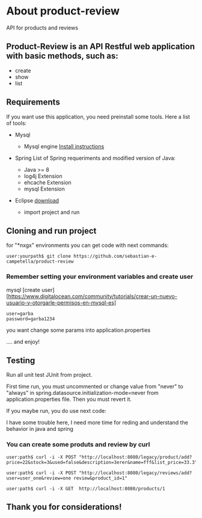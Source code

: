 # About product-review
API for products and reviews

 ## Product-Review is an API Restful web application with basic methods, such as:

- create
- show
- list

 ## Requirements

If you want use this application, you need preinstall some tools. Here a list of tools:

- Mysql 
  - Mysql engine [Install instructions](https://dev.mysql.com/doc/relnotes/mysql-installer/en/)
  
- Spring
   List of <a hfref="https://docs.spring.io/spring-boot/docs/current/reference/html/getting-started-system-requirements.html">Spring</a>  requeriments and modified version of Java:
   
   - Java >= 8
   - log4j Extension
   - ehcache Extension
   - mysql Extension
 
 - Eclipse [download](http://www.eclipse.org/downloads/)
    - import project and run
    
## Cloning and run project

for "*nxgx" environments you can get code with next commands:

```
user:yourpath$ git clone https://github.com/sebastian-e-campetella/product-review

```

### Remember setting your environment variables and create  user

mysql [create user][https://www.digitalocean.com/community/tutorials/crear-un-nuevo-usuario-y-otorgarle-permisos-en-mysql-es]
```
user=garba
password=garba1234
```
you want change some params into application.properties

.... and  enjoy!

## Testing

Run all unit test JUnit from project.

First time run, you must uncommented or change value from "never" to "always" in spring.datasource.initialization-mode=never from application.properties file. Then you must revert it.

If you maybe run, you do use next code:

I have some trouble here, I need more time for reding and understand the behavior in java and spring

### You can create some produts and review by curl
```
user:path$ curl -i -X POST "http://localhost:8080/legacy/product/add?price=22&stock=3&used=false&description=3erer&name=fff&list_price=33.3"

user:path$ curl -i -X POST "http://localhost:8080/legacy/reviews/add?user=user_one&review=one review&product_id=1"

user:path$ curl -i -X GET  http://localhost:8080/products/1

```

## Thank you for considerations!
